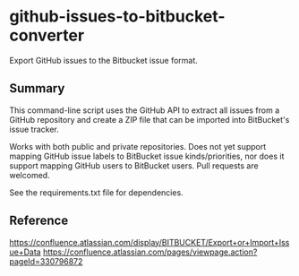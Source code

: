 github-issues-to-bitbucket-converter
====================================

Export GitHub issues to the Bitbucket issue format.

Summary
--------

This command-line script uses the GitHub API to extract all issues from a GitHub repository and create a ZIP file that can be imported into BitBucket's issue tracker.

Works with both public and private repositories. Does not yet support mapping GitHub issue labels to BitBucket issue kinds/priorities, nor does it support mapping GitHub users to BitBucket users. Pull requests are welcomed.

See the requirements.txt file for dependencies.

Reference
---------

https://confluence.atlassian.com/display/BITBUCKET/Export+or+Import+Issue+Data
https://confluence.atlassian.com/pages/viewpage.action?pageId=330796872
